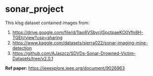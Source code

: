 # sonar_project

This klsg dataset contained images from:
1. https://drive.google.com/file/d/1lao8VSbycjlSpctpaeKO0Vfn8H-TGEtj/view?usp=sharing
2. https://www.kaggle.com/datasets/sierra022/sonar-imaging-mine-detection
3. https://github.com/AJaszcz/SDVDs-Sonar-Drowned-Victim-Datasets/tree/v2.0.1

 **Ref paper:** https://ieeexplore.ieee.org/document/9026963
